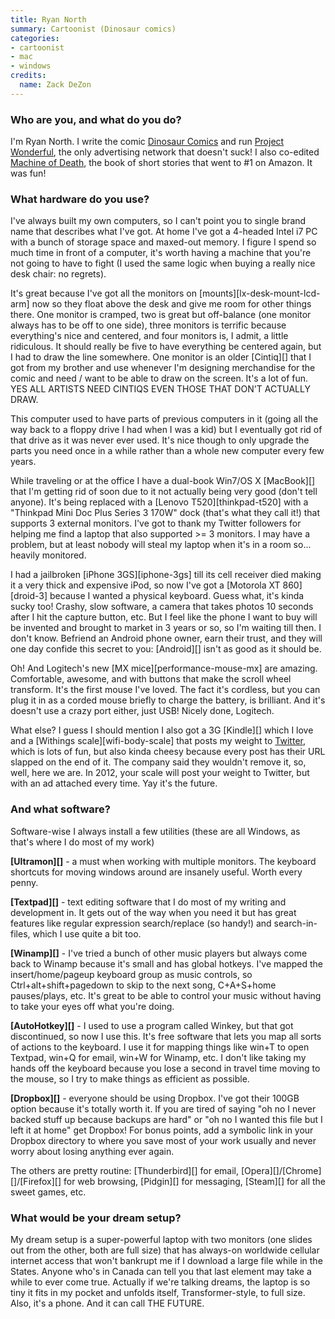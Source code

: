 ```yaml
---
title: Ryan North
summary: Cartoonist (Dinosaur comics)
categories:
- cartoonist
- mac
- windows
credits:
  name: Zack DeZon
---
```


### Who are you, and what do you do?

I'm Ryan North. I write the comic [Dinosaur Comics](http://www.qwantz.com/ "Dinosaur Comics!") and run [Project Wonderful](http://www.projectwonderful.com/ "An advertising network."), the only advertising network that doesn't suck! I also co-edited [Machine of Death](http://www.machineofdeath.net/ "A book of short stories about people who know how they'll die."), the book of short stories that went to #1 on Amazon. It was fun!

### What hardware do you use?

I've always built my own computers, so I can't point you to single brand name that describes what I've got. At home I've got a 4-headed Intel i7 PC with a bunch of storage space and maxed-out memory. I figure I spend so much time in front of a computer, it's worth having a machine that you're not going to have to fight (I used the same logic when buying a really nice desk chair: no regrets). 

It's great because I've got all the monitors on [mounts][lx-desk-mount-lcd-arm] now so they float above the desk and give me room for other things there. One monitor is cramped, two is great but off-balance (one monitor always has to be off to one side), three monitors is terrific because everything's nice and centered, and four monitors is, I admit, a little ridiculous. It should really be five to have everything be centered again, but I had to draw the line somewhere. One monitor is an older [Cintiq][] that I got from my brother and use whenever I'm designing merchandise for the comic and need / want to be able to draw on the screen. It's a lot of fun. YES ALL ARTISTS NEED CINTIQS EVEN THOSE THAT DON'T ACTUALLY DRAW.

This computer used to have parts of previous computers in it (going all the way back to a floppy drive I had when I was a kid) but I eventually got rid of that drive as it was never ever used. It's nice though to only upgrade the parts you need once in a while rather than a whole new computer every few years.

While traveling or at the office I have a dual-book Win7/OS X [MacBook][] that I'm getting rid of soon due to it not actually being very good (don't tell anyone). It's being replaced with a [Lenovo T520][thinkpad-t520] with a "Thinkpad Mini Doc Plus Series 3 170W" dock (that's what they call it!) that supports 3 external monitors. I've got to thank my Twitter followers for helping me find a laptop that also supported >= 3 monitors. I may have a problem, but at least nobody will steal my laptop when it's in a room so... heavily monitored. 

I had a jailbroken [iPhone 3GS][iphone-3gs] till its cell receiver died making it a very thick and expensive iPod, so now I've got a [Motorola XT 860][droid-3] because I wanted a physical keyboard. Guess what, it's kinda sucky too! Crashy, slow software, a camera that takes photos 10 seconds after I hit the capture button, etc. But I feel like the phone I want to buy will be invented and brought to market in 3 years or so, so I'm waiting till then. I don't know. Befriend an Android phone owner, earn their trust, and they will one day confide this secret to you: [Android][] isn't as good as it should be.

Oh! And Logitech's new [MX mice][performance-mouse-mx] are amazing. Comfortable, awesome, and with buttons that make the scroll wheel transform. It's the first mouse I've loved. The fact it's cordless, but you can plug it in as a corded mouse briefly to charge the battery, is brilliant. And it's doesn't use a crazy port either, just USB! Nicely done, Logitech.

What else? I guess I should mention I also got a 3G [Kindle][] which I love and a [Withings scale][wifi-body-scale] that posts my weight to [Twitter](http://twitter.com/skinnytimeryan/ "Ryan's Twitter scales account."), which is lots of fun, but also kinda cheesy because every post has their URL slapped on the end of it. The company said they wouldn't remove it, so, well, here we are. In 2012, your scale will post your weight to Twitter, but with an ad attached every time. Yay it's the future.

### And what software?

Software-wise I always install a few utilities (these are all Windows, as that's where I do most of my work)

**[Ultramon][]** - a must when working with multiple monitors. The keyboard shortcuts for moving windows around are insanely useful. Worth every penny.

**[Textpad][]** - text editing software that I do most of my writing and development in. It gets out of the way when you need it but has great features like regular expression search/replace (so handy!) and search-in-files, which I use quite a bit too.

**[Winamp][]** - I've tried a bunch of other music players but always come back to Winamp because it's small and has global hotkeys. I've mapped the insert/home/pageup keyboard group as music controls, so Ctrl+alt+shift+pagedown to skip to the next song, C+A+S+home pauses/plays, etc. It's great to be able to control your music without having to take your eyes off what you're doing.

**[AutoHotkey][]** - I used to use a program called Winkey, but that got discontinued, so now I use this. It's free software that lets you map all sorts of actions to the keyboard. I use it for mapping things like win+T to open Textpad, win+Q for email, win+W for Winamp, etc. I don't like taking my hands off the keyboard because you lose a second in travel time moving to the mouse, so I try to make things as efficient as possible.

**[Dropbox][]** - everyone should be using Dropbox. I've got their 100GB option because it's totally worth it. If you are tired of saying "oh no I never backed stuff up because backups are hard" or "oh no I wanted this file but I left it at home" get Dropbox! For bonus points, add a symbolic link in your Dropbox directory to where you save most of your work usually and never worry about losing anything ever again.

The others are pretty routine: [Thunderbird][] for email, [Opera][]/[Chrome][]/[Firefox][] for web browsing, [Pidgin][] for messaging, [Steam][] for all the sweet games, etc.

### What would be your dream setup?

My dream setup is a super-powerful laptop with two monitors (one slides out from the other, both are full size) that has always-on worldwide cellular internet access that won't bankrupt me if I download a large file while in the States. Anyone who's in Canada can tell you that last element may take a while to ever come true. Actually if we're talking dreams, the laptop is so tiny it fits in my pocket and unfolds itself, Transformer-style, to full size. Also, it's a phone. And it can call THE FUTURE.